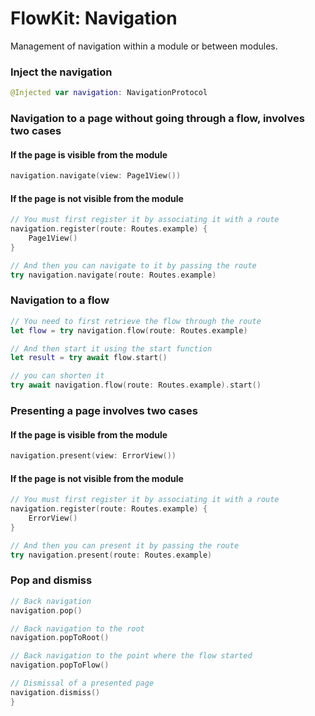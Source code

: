 #  FlowKit: Navigation

Management of navigation within a module or between modules.

### Inject the navigation

```swift
@Injected var navigation: NavigationProtocol
```

### Navigation to a page without going through a flow, involves two cases

#### If the page is visible from the module
```swift
navigation.navigate(view: Page1View())
```

#### If the page is not visible from the module
```swift
// You must first register it by associating it with a route
navigation.register(route: Routes.example) {
    Page1View()
}

// And then you can navigate to it by passing the route
try navigation.navigate(route: Routes.example)
```

### Navigation to a flow

```swift
// You need to first retrieve the flow through the route
let flow = try navigation.flow(route: Routes.example)

// And then start it using the start function
let result = try await flow.start()

// you can shorten it
try await navigation.flow(route: Routes.example).start()
```

### Presenting a page involves two cases

#### If the page is visible from the module
```swift
navigation.present(view: ErrorView())
```

#### If the page is not visible from the module
```swift
// You must first register it by associating it with a route
navigation.register(route: Routes.example) {
    ErrorView()
}

// And then you can present it by passing the route
try navigation.present(route: Routes.example)
```

### Pop and dismiss

```swift
// Back navigation
navigation.pop()

// Back navigation to the root
navigation.popToRoot()

// Back navigation to the point where the flow started
navigation.popToFlow()

// Dismissal of a presented page
navigation.dismiss()
}
```
